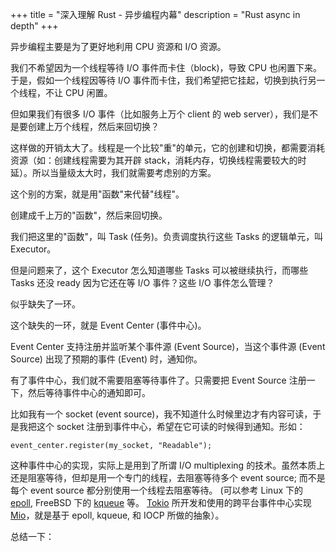 +++
title = "深入理解 Rust - 异步编程内幕"
description = "Rust async in depth"
+++

异步编程主要是为了更好地利用 CPU 资源和 I/O 资源。

我们不希望因为一个线程等待 I/O 事件而卡住（block)，导致 CPU 也闲置下来。于是，假如一个线程因等待 I/O 事件而卡住，我们希望把它挂起，切换到执行另一个线程，不让 CPU 闲置。

但如果我们有很多 I/O 事件（比如服务上万个 client 的 web server），我们是不是要创建上万个线程，然后来回切换？

这样做的开销太大了。线程是一个比较"重"的单元，它的创建和切换，都需要消耗资源（如：创建线程需要为其开辟 stack，消耗内存，切换线程需要较大的时延）。所以当量级太大时，我们就需要考虑别的方案。

这个别的方案，就是用"函数"来代替"线程"。

创建成千上万的"函数"，然后来回切换。

我们把这里的"函数"，叫 Task (任务)。负责调度执行这些 Tasks 的逻辑单元，叫 Executor。

但是问题来了，这个 Executor 怎么知道哪些 Tasks 可以被继续执行，而哪些 Tasks 还没 ready 因为它还在等 I/O 事件？这些 I/O 事件怎么管理？

似乎缺失了一环。

这个缺失的一环，就是 Event Center (事件中心)。

Event Center 支持注册并监听某个事件源 (Event Source)，当这个事件源 (Event Source) 出现了预期的事件 (Event) 时，通知你。

有了事件中心，我们就不需要阻塞等待事件了。只需要把 Event Source 注册一下，然后等待事件中心的通知即可。

比如我有一个 socket (event source)，我不知道什么时候里边才有内容可读，于是我把这个 socket 注册到事件中心，希望在它可读的时候得到通知。形如：

```
event_center.register(my_socket, "Readable");
```
这种事件中心的实现，实际上是用到了所谓 I/O multiplexing 的技术。虽然本质上还是阻塞等待，但却是用一个专门的线程，去阻塞等待多个 event source; 而不是每个 event source 都分别使用一个线程去阻塞等待。
(可以参考 Linux 下的 [epoll](https://man7.org/linux/man-pages/man7/epoll.7.html), FreeBSD 下的 [kqueue](https://www.freebsd.org/cgi/man.cgi?query=kqueue&sektion=2) 等。
[Tokio](https://github.com/tokio-rs/tokio) 所开发和使用的跨平台事件中心实现 [Mio](https://github.com/tokio-rs/mio)，就是基于 epoll, kqueue, 和 IOCP 所做的抽象）。

总结一下：



